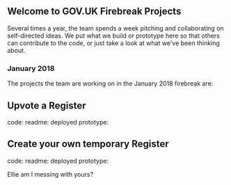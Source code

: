 ## Welcome to GOV.UK Firebreak Projects

Several times a year, the team spends a week pitching and collaborating on self-directed ideas. We put what we build or prototype here so that others can contribute to the code, or just take a look at what we've been thinking about. 

### January 2018

The projects the team are working on in the January 2018 firebreak are: 

## Upvote a Register

code:
readme: 
deployed prototype:


## Create your own temporary Register

code:
readme: 
deployed prototype:


Ellie am I messing with yours?
